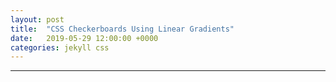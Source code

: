 ```yaml
---
layout: post
title:  "CSS Checkerboards Using Linear Gradients"
date:   2019-05-29 12:00:00 +0000
categories: jekyll css
---
```

<div class="flex-container">
  <div class="default-grid triangle-checkerboard">
  </div>
  <div class="default-grid checkerboard">
  </div>
</div>
<hr >
